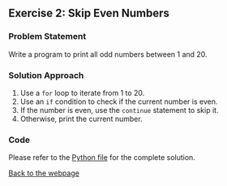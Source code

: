## Exercise 2: Skip Even Numbers

### Problem Statement
Write a program to print all odd numbers between 1 and 20.

### Solution Approach
1. Use a `for` loop to iterate from 1 to 20.
2. Use an `if` condition to check if the current number is even.
3. If the number is even, use the `continue` statement to skip it.
4. Otherwise, print the current number.

### Code
Please refer to the [Python file](e02_skip_even_numbers.py) for the complete solution.

[Back to the webpage](https://jsp.shiksha/index.php/portfolio/bcse101e-computer-programming-python/introduction-python/programming-exercises-002/programming-exercises-002-break-and-continue)
